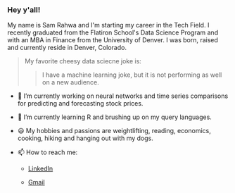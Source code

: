 ### Hey y'all! 
My name is Sam Rahwa and I'm starting my career in the Tech Field. I recently graduated from the Flatiron School's Data Science Program and with an MBA in Finance from the University of Denver. I was born, raised and currently reside in Denver, Colorado.

> My favorite cheesy data sciecne joke is: 
>> I have a machine learning joke, but it is not performing as well on a new audience.

- 🔭 I’m currently working on neural networks and time series comparisons for predicting and forecasting stock prices. 
- 🌱 I’m currently learning R and brushing up on my query languages.
- :smiley: My hobbies and passions are weightlifting, reading, economics, cooking, hiking and hanging out with my dogs. 
- 📫 How to reach me: 

  - [LinkedIn](https://www.linkedin.com/in/samuelrahwa)

  - [Gmail](samuelaaronrahwa@gmail.com)
